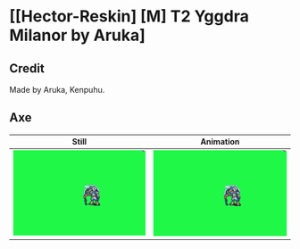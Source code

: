 # [\[Hector-Reskin\] \[M\] T2 Yggdra Milanor by Aruka]

## Credit

Made by Aruka, Kenpuhu.
	
## Axe

| Still | Animation |
| :---: | :-------: |
| ![Axe still](./Axe_000.png) | ![Axe animation](./Axe.gif) |
